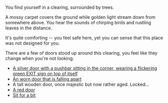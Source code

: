 You find yourself in a clearing, surrounded by trees.

A mossy carpet covers the ground while golden light stream down from somewhere above.
You hear the sounds of chirping birds and rustling leaves in the distance.

It's quite comforting -- you feel safe here, yet you can sense that this place was not designed for you.

There are a few of doors stood up around this clearing, you feel like they change when you're not looking.

- [A silver door with a pushbar sitting in the corner, wearing a flickering green EXIT sign on top of itself](/)
- [An worn door that is falling apart](#museum)
- A tall wooden door, once majestic but now rather aged. Locked...
- [A red door](https://www.tumblr.com/zinjanthropusboisei/726211136019644417)
- [Sit for a bit](#clearing:sit)
